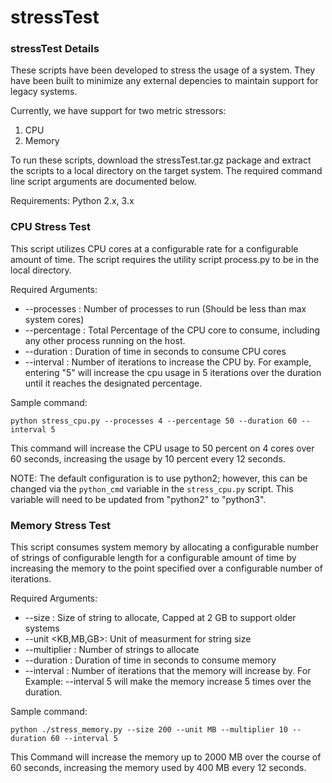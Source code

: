 # stressTest

### stressTest Details
These scripts have been developed to stress the usage of a system. They have been built to minimize any external depencies to maintain support for legacy systems.

Currently, we have support for two metric stressors: 
1. CPU
1. Memory 

To run these scripts, download the stressTest.tar.gz package and extract the scripts to a local directory on the target system. The required command line script arguments are documented below. 

Requirements:
Python 2.x, 3.x 

### CPU Stress Test
This script utilizes CPU cores at a configurable rate for a configurable amount of time. The script requires the utility script process.py to be in the local directory. 

Required Arguments:
* --processes <integer>: Number of processes to run (Should be less than max system cores)
* --percentage <integer>: Total Percentage of the CPU core to consume, including any other process running on the host.
* --duration <integer>: Duration of time in seconds to consume CPU cores
* --interval <integer>: Number of iterations to increase the CPU by. For example, entering "5" will increase the cpu usage in 5 iterations over the duration until it reaches the designated percentage.

Sample command: 
```
python stress_cpu.py --processes 4 --percentage 50 --duration 60 --interval 5
```
This command will increase the CPU usage to 50 percent on 4 cores over 60 seconds, increasing the usage by 10 percent every 12 seconds.

NOTE: The default configuration is to use python2; however, this can be changed via the `python_cmd` variable in the `stress_cpu.py` script. This variable will need to be updated from "python2" to "python3".

### Memory Stress Test
This script consumes system memory by allocating a configurable number of strings of configurable length for a configurable amount of time by increasing the memory to the point specified over a configurable number of iterations.

Required Arguments:
* --size <integer>: Size of string to allocate, Capped at 2 GB to support older systems
* --unit <KB,MB,GB>: Unit of measurment for string size
* --multiplier <integer>: Number of strings to allocate
* --duration <integer>: Duration of time in seconds to consume memory
* --interval <integer>: Number of iterations that the memory will increase by. For Example: --interval 5 will make the memory increase 5 times over the duration.

Sample command: 
```
python ./stress_memory.py --size 200 --unit MB --multiplier 10 --duration 60 --interval 5
```
This Command will increase the memory up to 2000 MB over the course of 60 seconds, increasing the memory used by 400 MB every 12 seconds. 
